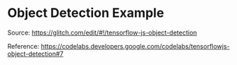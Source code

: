 # Object Detection Example

Source: https://glitch.com/edit/#!/tensorflow-js-object-detection

Reference: https://codelabs.developers.google.com/codelabs/tensorflowjs-object-detection#7
